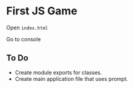 # First JS Game

Open `index.html`

Go to console

## To Do

* Create module exports for classes.
* Create main application file that uses prompt.
